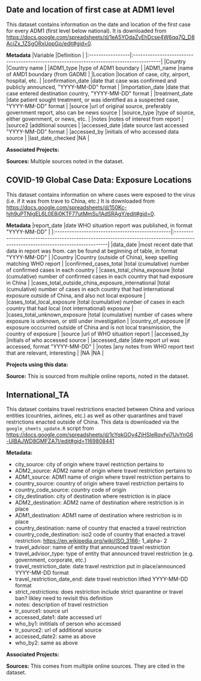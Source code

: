 ## Date and location of first case at ADM1 level

This dataset contains information on the date and location of the first case for every ADM1 (first level below national). It is downloaded from https://docs.google.com/spreadsheets/d/1eA5YOdaZvEhDcse4W6qq7Q_D8AciZx_1ZSgORxUppGo/edit#gid=0.

**Metadata**
|Variable          |Definition                                                                                |
|:-----------------|:-----------------------------------------------------------------------------------------|
|Country           |Country name                                                                              |
|ADM1_type         |type of ADM1 boundary                                                                     |
|ADM1_name         |name of AMD1 boundary (from GADM)                                                         |
|Location          |location of case, city, airport, hospital, etc.                                           |
|confirmation_date |date that case was confirmed and publicly announced, "YYYY-MM-DD" format                  |
|importation_date  |date that case entered destination country, "YYYY-MM-DD" format                           |
|treatment_date    |date patient sought treatment, or was identified as a suspected case, "YYYY-MM-DD" format |
|source            |url of original source, preferably government report, also can be news source             |
|source_type       |type of source, either government, or news, etc.                                          |
|notes             |notes of interest from report                                                             |
|source2           |additional sources                                                                        |
|accessed_date     |date source last accessed "YYYY-MM-DD" format                                             |
|accessed_by       |initials of who accessed data source                                                      |
|last_date_checked |NA                                                                                        |


**Associated Projects:**

**Sources:** Multiple sources noted in the dataset.

## COVID-19 Global Case Data: Exposure Locations

This dataset contains information on where cases were exposed to the virus (i.e. if it was from trave to China, etc.) It is downloaded from https://docs.google.com/spreadsheets/d/150Kc-hjh9uPTNigEL6L0E8i0KTF77utMmSu1AdSRAgY/edit#gid=0.

**Metadata**
|report_date                                      |date WHO situation report was published, in format "YYYY-MM-DD"                                                                  |
|:------------------------------------------------|:--------------------------------------------------------------------------------------------------------------------------------|
|data_date                                        |most recent date that data in report was from. can be found at beginning of table, in format "YYYY-MM-DD"                        |
|Country                                          |Country (outside of China), keep spelling matching WHO report                                                                    |
|confirmed_cases_total                            |total (cumulative) number of confirmed cases in each country                                                                     |
|cases_total_china_exposure                       |total (cumulative) number of confirmed cases in each country that had exposure in China                                          |
|cases_total_outside_china_exposure_international |total (cumulative) number of cases in each country that had international exposure outside of China, and also not local exposure |
|cases_total_local_exposure                       |total (cumulative) number of cases in each country that had local (not international) exposure                                   |
|cases_total_unknown_exposure                     |total (cumulative) number of cases where exposure is unknown, or still under investigation                                       |
|country_of_exposure                              |if exposure occcurred outside of China and is not local transmission, the country of exposure                                    |
|source                                           |url of WHO situation report                                                                                                      |
|accessed_by                                      |initials of who accessed source                                                                                                  |
|accessed_date                                    |date report url was accessed, format "YYYY-MM-DD"                                                                                |
|notes                                            |any notes from WHO report text that are relevant, interesting                                                                    |
|NA                                               |NA                                                                                                                               |


**Projects using this data:**

**Source:** This is sourced from multiple online reports, noted in the dataset.

## International_TA

This dataset contains travel restrictions enacted between China and various entities (countries, airlines, etc.) as well as other quarantines and travel restrictions enacted outside of China. This data is downloaded via the `google_sheets_update.R` script from https://docs.google.com/spreadsheets/d/1cYqkGOy4ZjHSIeRqyfyi7UvYnG6-UlBAJWD8GMFZA7I/edit#gid=1169808441

<b>Metadata: </b> </br>
- city_source: city of origin where travel restriction pertains to
- ADM2_source: ADM2 name of origin where travel restriction pertains to
- ADM1_source: ADM1 name of origin where travel restriction pertains to
- country_source: country of origin where travel restriction pertains to
- country_code_source: country code of origin
- city_destination: city of destination where restriction is in place
- ADM2_destination: ADM2 name of destination where restriction is in place
- ADM1_destination: ADM1 name of destination where restriction is in place
- country_destination: name of country that enacted a travel restriction
- country_code_destination: iso2 code of country that enacted a travel restriction: https://en.wikipedia.org/wiki/ISO_3166- 1_alpha- 2
- travel_advisor: name of entity that announced travel restriction
- travel_advisor_type: type of entity that announced travel restriction (e.g. government, corporate, etc.)
- travel_restriction_date: date travel restriction put in place/announced YYYY-MM-DD format
- travel_restriction_date_end: date travel restriction lifted YYYY-MM-DD format
- strict_restrictions: does restriction include strict quarantine or travel ban? likley need to revisit this definition
- notes: description of travel restriction
- tr_source1: source url
- accessed_date1: date accessed url
- who_by1: inititials of person who accessed
- tr_source2: url of additional source
- accessed_date2: same as above
- who_by2: same as above

**Associated Projects:**

**Sources:** This comes from multiple online sources. They are cited in the dataset.
